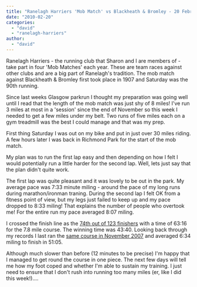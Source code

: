 ```yaml
---
title: "Ranelagh Harriers 'Mob Match' vs Blackheath & Bromley - 20 February 2010"
date: "2010-02-20"
categories: 
  - "david"
  - "ranelagh-harriers"
author: 
  - "david"
---
```


Ranelagh Harriers - the running club that Sharon and I are members of - take part in four 'Mob Matches' each year. These are team races against other clubs and are a big part of Ranelagh's tradition. The mob match against Blackheath & Bromley first took place in 1907 and Saturday was the 90th running.

Since last weeks Glasgow parkrun I thought my preparation was going well until I read that the length of the mob match was just shy of 8 miles! I've run 3 miles at most in a 'session' since the end of November so this week I needed to get a few miles under my belt. Two runs of five miles each on a gym treadmill was the best I could manage and that was my prep.

First thing Saturday I was out on my bike and put in just over 30 miles riding. A few hours later I was back in Richmond Park for the start of the mob match.

My plan was to run the first lap easy and then depending on how I felt I would potentially run a little harder for the second lap. Well, lets just say that the plan didn't quite work.

The first lap was quite pleasant and it was lovely to be out in the park. My average pace was 7:33 minute miling - around the pace of my long runs during marathon/ironman traning. During the second lap I felt OK from a fitness point of view, but my legs just failed to keep up and my pace dropped to 8:33 miling! That explains the number of people who overtook me! For the entire run my pace averaged 8:07 miling.

I crossed the finish line as the [74th out of 123 finishers](http://www.ranelagh-harriers.com/results/100220.html) with a time of 63:16 for the 7.8 mile course. The winning time was 43:40. Looking back through my records I last ran the [same course in November 2007](/?p=213) and averaged 6:34 miling to finish in 51:05.

Although much slower than before (12 minutes to be precise) I'm happy that I managed to get round the course in one piece. The next few days will tell me how my foot coped and whether I'm able to sustain my training. I just need to ensure that I don't rush into running too many miles (er, like I did this week!)....
